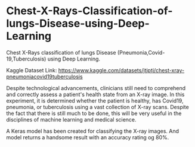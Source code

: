 # Chest-X-Rays-Classification-of-lungs-Disease-using-Deep-Learning
Chest X-Rays classification of lungs Disease (Pneumonia,Covid-19,Tuberculosis) using Deep Learning.

Kaggle Dataset Link: https://www.kaggle.com/datasets/jtiptj/chest-xray-pneumoniacovid19tuberculosis


Despite technological advancements, clinicians still need to comprehend and correctly assess a patient's health state from an X-ray image. In this experiment, it is determined whether the patient is healthy, has Covid19, pneumonia, or tuberculosis using a vast collection of X-ray scans. Despite the fact that there is still much to be done, this will be very useful in the disciplines of machine learning and medical science.

A Keras model has been created for classifying the X-ray images. And model returns a handsome result with an accuracy rating og 80%.
